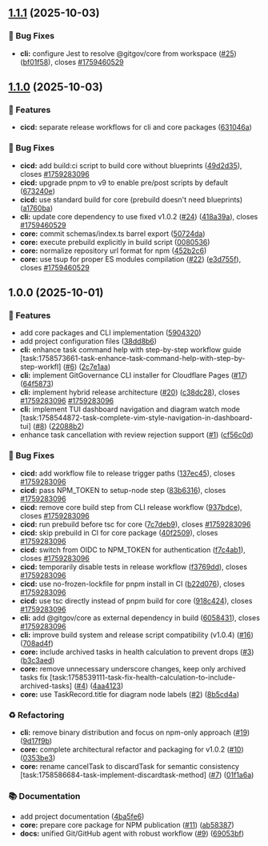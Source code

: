## [1.1.1](https://github.com/gitgovernance/monorepo/compare/v1.1.0...v1.1.1) (2025-10-03)


### 🐛 Bug Fixes

* **cli:** configure Jest to resolve @gitgov/core from workspace ([#25](https://github.com/gitgovernance/monorepo/issues/25)) ([bf01f58](https://github.com/gitgovernance/monorepo/commit/bf01f588fce67b806637ea86d49ea29e332f4876)), closes [#1759460529](https://github.com/gitgovernance/monorepo/issues/1759460529)

## [1.1.0](https://github.com/gitgovernance/monorepo/compare/v1.0.0...v1.1.0) (2025-10-03)


### 🚀 Features

* **cicd:** separate release workflows for cli and core packages ([631046a](https://github.com/gitgovernance/monorepo/commit/631046a017ccfeecefbdeb2f89a221e626d616cf))


### 🐛 Bug Fixes

* **cicd:** add build:ci script to build core without blueprints ([49d2d35](https://github.com/gitgovernance/monorepo/commit/49d2d3522c722e798b070916415577665f16df61)), closes [#1759283096](https://github.com/gitgovernance/monorepo/issues/1759283096)
* **cicd:** upgrade pnpm to v9 to enable pre/post scripts by default ([673240e](https://github.com/gitgovernance/monorepo/commit/673240e330bb0fa0a412ab27383966aa7a27eac6))
* **cicd:** use standard build for core (prebuild doesn't need blueprints) ([a1760ba](https://github.com/gitgovernance/monorepo/commit/a1760ba789014fae8e7f89e43812f5c184019a16))
* **cli:** update core dependency to use fixed v1.0.2 ([#24](https://github.com/gitgovernance/monorepo/issues/24)) ([418a39a](https://github.com/gitgovernance/monorepo/commit/418a39a742152a6ab3c816e2643dafcab898ef24)), closes [#1759460529](https://github.com/gitgovernance/monorepo/issues/1759460529)
* **core:** commit schemas/index.ts barrel export ([50724da](https://github.com/gitgovernance/monorepo/commit/50724dab1c87a891e0d2d6cac92d08af532cd121))
* **core:** execute prebuild explicitly in build script ([0080536](https://github.com/gitgovernance/monorepo/commit/00805361b12bf4d8e017196d2c807f43bef71d8b))
* **core:** normalize repository url format for npm ([452b2c6](https://github.com/gitgovernance/monorepo/commit/452b2c69b785e1e0b737673f0cb8082de618c060))
* **core:** use tsup for proper ES modules compilation ([#22](https://github.com/gitgovernance/monorepo/issues/22)) ([e3d755f](https://github.com/gitgovernance/monorepo/commit/e3d755f0e01637dda01074f590ef0387a9fce5f2)), closes [#1759460529](https://github.com/gitgovernance/monorepo/issues/1759460529)

## 1.0.0 (2025-10-01)


### 🚀 Features

* add core packages and CLI implementation ([5904320](https://github.com/gitgovernance/monorepo/commit/5904320debdb385f8eb56f4dab76aefeffd9dc08))
* add project configuration files ([38dd8b6](https://github.com/gitgovernance/monorepo/commit/38dd8b6f51e8f34dbeb7379cebe1f1c5f2ad1304))
* **cli:** enhance task command help with step-by-step workflow guide [task:1758573661-task-enhance-task-command-help-with-step-by-step-workfl] ([#6](https://github.com/gitgovernance/monorepo/issues/6)) ([2c7e1aa](https://github.com/gitgovernance/monorepo/commit/2c7e1aa03ea17387be5210809420252646dfe5cd))
* **cli:** implement GitGovernance CLI installer for Cloudflare Pages ([#17](https://github.com/gitgovernance/monorepo/issues/17)) ([64f5873](https://github.com/gitgovernance/monorepo/commit/64f58736b12cfdb84a43543f9a21872b874eb840))
* **cli:** implement hybrid release architecture ([#20](https://github.com/gitgovernance/monorepo/issues/20)) ([c38dc28](https://github.com/gitgovernance/monorepo/commit/c38dc28e8eaf984bf305f1fdb592befb4fc6e5bf)), closes [#1759283096](https://github.com/gitgovernance/monorepo/issues/1759283096) [#1759283096](https://github.com/gitgovernance/monorepo/issues/1759283096)
* **cli:** implement TUI dashboard navigation and diagram watch mode [task:1758544872-task-complete-vim-style-navigation-in-dashboard-tui] ([#8](https://github.com/gitgovernance/monorepo/issues/8)) ([22088b2](https://github.com/gitgovernance/monorepo/commit/22088b27dad6b775cc75b6532c9477164d2b4dbb))
* enhance task cancellation with review rejection support ([#1](https://github.com/gitgovernance/monorepo/issues/1)) ([cf56c0d](https://github.com/gitgovernance/monorepo/commit/cf56c0dab7b9b45256737f5f0df92b88508efe12))


### 🐛 Bug Fixes

* **cicd:** add workflow file to release trigger paths ([137ec45](https://github.com/gitgovernance/monorepo/commit/137ec45e9656846c8b7bc3219eea9d59be472151)), closes [#1759283096](https://github.com/gitgovernance/monorepo/issues/1759283096)
* **cicd:** pass NPM_TOKEN to setup-node step ([83b6316](https://github.com/gitgovernance/monorepo/commit/83b631658f3653d13725f7dcb746d3a83ac871d9)), closes [#1759283096](https://github.com/gitgovernance/monorepo/issues/1759283096)
* **cicd:** remove core build step from CLI release workflow ([937bdce](https://github.com/gitgovernance/monorepo/commit/937bdce18ee9488709ddeb86f317f7c790b2634e)), closes [#1759283096](https://github.com/gitgovernance/monorepo/issues/1759283096)
* **cicd:** run prebuild before tsc for core ([7c7deb9](https://github.com/gitgovernance/monorepo/commit/7c7deb97153cc493862273b835755fb55445796a)), closes [#1759283096](https://github.com/gitgovernance/monorepo/issues/1759283096)
* **cicd:** skip prebuild in CI for core package ([40f2509](https://github.com/gitgovernance/monorepo/commit/40f250907f6bf2c90fda7a6e6a3d3de03057bd90)), closes [#1759283096](https://github.com/gitgovernance/monorepo/issues/1759283096)
* **cicd:** switch from OIDC to NPM_TOKEN for authentication ([f7c4ab1](https://github.com/gitgovernance/monorepo/commit/f7c4ab17be57907c2702d6992b6930c7503e162d)), closes [#1759283096](https://github.com/gitgovernance/monorepo/issues/1759283096)
* **cicd:** temporarily disable tests in release workflow ([f3769dd](https://github.com/gitgovernance/monorepo/commit/f3769dd536e91b68ace352799bd8a7836a24cd9f)), closes [#1759283096](https://github.com/gitgovernance/monorepo/issues/1759283096)
* **cicd:** use no-frozen-lockfile for pnpm install in CI ([b22d076](https://github.com/gitgovernance/monorepo/commit/b22d076ce35842d446cbcbd9c55a0102259d656e)), closes [#1759283096](https://github.com/gitgovernance/monorepo/issues/1759283096)
* **cicd:** use tsc directly instead of pnpm build for core ([918c424](https://github.com/gitgovernance/monorepo/commit/918c424b0231fa57ea46f0a07d36c29f02080d96)), closes [#1759283096](https://github.com/gitgovernance/monorepo/issues/1759283096)
* **cli:** add @gitgov/core as external dependency in build ([6058431](https://github.com/gitgovernance/monorepo/commit/6058431f707c2c9d060eaf5946ad6eb5652c116a)), closes [#1759283096](https://github.com/gitgovernance/monorepo/issues/1759283096)
* **cli:** improve build system and release script compatibility (v1.0.4) ([#16](https://github.com/gitgovernance/monorepo/issues/16)) ([708ad4f](https://github.com/gitgovernance/monorepo/commit/708ad4f8aca91827a76021cb27a940a8fe0d3256))
* **core:** include archived tasks in health calculation to prevent drops ([#3](https://github.com/gitgovernance/monorepo/issues/3)) ([b3c3aed](https://github.com/gitgovernance/monorepo/commit/b3c3aedd94416a30a984ed482ad581ee4ab820e9))
* **core:** remove unnecessary underscore changes, keep only archived tasks fix [task:1758539111-task-fix-health-calculation-to-include-archived-tasks] ([#4](https://github.com/gitgovernance/monorepo/issues/4)) ([4aa4123](https://github.com/gitgovernance/monorepo/commit/4aa41237c9398b204b3b969b38a386af86ebe927))
* **core:** use TaskRecord.title for diagram node labels ([#2](https://github.com/gitgovernance/monorepo/issues/2)) ([8b5cd4a](https://github.com/gitgovernance/monorepo/commit/8b5cd4a3e48519a2bd5dd46e532f74d546ca60a2))


### ♻️ Refactoring

* **cli:** remove binary distribution and focus on npm-only approach ([#19](https://github.com/gitgovernance/monorepo/issues/19)) ([9d17f9b](https://github.com/gitgovernance/monorepo/commit/9d17f9b21f42093db126a5f6603b8d239df8e76b))
* **core:** complete architectural refactor and packaging for v1.0.2 ([#10](https://github.com/gitgovernance/monorepo/issues/10)) ([0353be3](https://github.com/gitgovernance/monorepo/commit/0353be381b3b81a53bbd876ae52aeb2c08e6bb39))
* **core:** rename cancelTask to discardTask for semantic consistency [task:1758586684-task-implement-discardtask-method] ([#7](https://github.com/gitgovernance/monorepo/issues/7)) ([01f1a6a](https://github.com/gitgovernance/monorepo/commit/01f1a6a2792b038411ba577fbaa60fbd39d5b2b7))


### 📚 Documentation

* add project documentation ([4ba5fe6](https://github.com/gitgovernance/monorepo/commit/4ba5fe628b797fcc15afad6142a01466a36d7818))
* **core:** prepare core package for NPM publication ([#11](https://github.com/gitgovernance/monorepo/issues/11)) ([ab58387](https://github.com/gitgovernance/monorepo/commit/ab5838727577b28b3d579a08e444892318475d76))
* **docs:** unified Git/GitHub agent with robust workflow ([#9](https://github.com/gitgovernance/monorepo/issues/9)) ([69053bf](https://github.com/gitgovernance/monorepo/commit/69053bfb88914eb99ddaecd8e68d9fd4e2bd5881))
